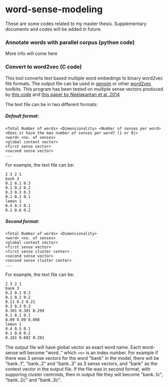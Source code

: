 # word-sense-modeling
These are some codes related to my master thesis. Supplementary documents and codes will be added in future.

### Annotate words with parallel corpus (python code)
More info will come here

### Convert to word2vec (C code)
This tool converts text based multiple word embedings to binary word2vec file formats. The output file can be used in [gensim](https://radimrehurek.com/gensim/) or other [word2vec](https://code.google.com/p/word2vec/) toolkits. This program has been tested on multiple sense vectors produced by [this code](https://bitbucket.org/jeevan_shankar/multi-sense-skipgram/overview) and [this paper by Neelakantan et al. 2014](https://people.cs.umass.edu/~arvind/emnlp2014.pdf)

The text file can be in two different formats:

##### Default format:
```
<Total Number of words> <Dimensionality> <Number of senses per word> <Does it have the max number of senses per word? (1 or 0)>
<word> <no. of senses>
<global context vector>
<first sense vector>
<second sense vector>
...
```

For example, the text file can be:
```
2 3 2 1
bank 3
0.2 0.1 0.3
0.1 0.2 0.2
0.3 0.3 0.3
0.1 0.1 0.1
lemon 1
0.4 0.5 0.1
0.1 0.6 0.2
```

##### Second format:
```
<Total Number of words> <Dimensionality>
<word> <no. of senses>
<global context vector>
<first sense vector>
<first sense cluster center>
<second sense vector>
<second sense cluster center>
...
```

For example, the text file can be:
```
2 3 2 1
bank 3
0.2 0.1 0.3
0.1 0.2 0.2
0.11 0.2 0.21
0.3 0.3 0.3
0.301 0.301 0.299
0.1 0.1 0.1
0.09 0.09 0.098
lemon 1
0.4 0.5 0.1
0.1 0.6 0.2
0.101 0.602 0.201
```

The output file will have global vector as exact word name. Each word-sense will become "word..<n>" which ```<n>``` is an index number. For example if there was 3 sense vectors for the word "bank" in the model, there will be "bank..1", "bank..2" and "bank..3" as 3 sense vectors, and "bank" as the context vector in the output file. If the file was in second format, with supporing cluster centroids, then in output file they will become "bank..1c", "bank..2c" and "bank..3c".
